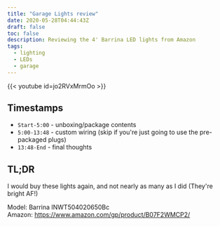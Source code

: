 ```yaml
---
title: "Garage Lights review"
date: 2020-05-28T04:44:43Z
draft: false
toc: false
description: Reviewing the 4' Barrina LED lights from Amazon
tags:
  - lighting
  - LEDs
  - garage
---
```


{{< youtube id=jo2RVxMrmOo >}}

## Timestamps
 - `Start-5:00` - unboxing/package contents
 - `5:00-13:48` - custom wiring (skip if you're just going to use the pre-packaged plugs)
 - `13:48-End` - final thoughts

## TL;DR
I would buy these lights again, and not nearly as many as I did (They're bright AF!)

Model: Barrina INWT504020650Bc \
Amazon: https://www.amazon.com/gp/product/B07F2WMCP2/
